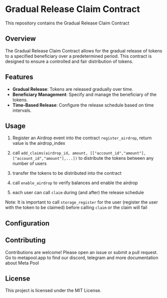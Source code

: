 # Gradual Release Claim Contract

This repository contains the Gradual Release Claim Contract

## Overview

The Gradual Release Claim Contract allows for the gradual release of tokens to a specified beneficiary over a predetermined period. This contract is designed to ensure a controlled and fair distribution of tokens.

## Features

- **Gradual Release**: Tokens are released gradually over time.
- **Beneficiary Management**: Specify and manage the beneficiary of the tokens.
- **Time-Based Release**: Configure the release schedule based on time intervals.


## Usage

1) Register an Airdrop event into the contract `register_airdrop`, return value is the airdrop_index
2) call `add_claims(airdrop_id, amount, [["account_id","amount"],["account_id","amount"],...])` to distribute the tokens between any number of users
3) transfer the tokens to be distributed into the contract
4) call `enable_airdrop` to verify balances and enable the airdrop

4) each user can call `claim` during (and after) the release schedule

Note: It is important to call `storage_register` for the user (register the user with the token to be claimed)
before calling `claim` or the claim will fail

## Configuration

## Contributing

Contributions are welcome! Please open an issue or submit a pull request.
Go to metapool.app to find our discord, telegram and more documentation about Meta Pool

## License

This project is licensed under the MIT License.